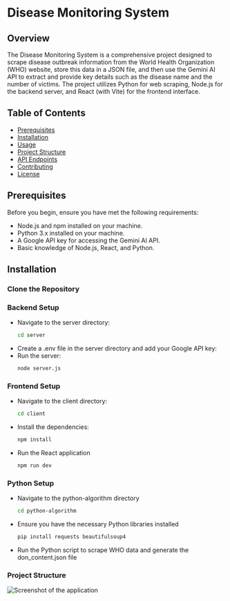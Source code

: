 # Disease Monitoring System

## Overview

The Disease Monitoring System is a comprehensive project designed to scrape disease outbreak information from the World Health Organization (WHO) website, store this data in a JSON file, and then use the Gemini AI API to extract and provide key details such as the disease name and the number of victims. The project utilizes Python for web scraping, Node.js for the backend server, and React (with Vite) for the frontend interface.

## Table of Contents

- [Prerequisites](#prerequisites)
- [Installation](#installation)
- [Usage](#usage)
- [Project Structure](#project-structure)
- [API Endpoints](#api-endpoints)
- [Contributing](#contributing)
- [License](#license)

## Prerequisites

Before you begin, ensure you have met the following requirements:

- Node.js and npm installed on your machine.
- Python 3.x installed on your machine.
- A Google API key for accessing the Gemini AI API.
- Basic knowledge of Node.js, React, and Python.

## Installation

### Clone the Repository

### Backend Setup

- Navigate to the server directory:
  ```bash
  cd server
- Create a .env file in the server directory and add your Google API key:
- Run the server:
  ```bash
  node server.js
### Frontend Setup

- Navigate to the client directory:
  ```bash
  cd client
- Install the dependencies:
  ```bash
  npm install
- Run the React application
   ```bash
   npm run dev

### Python Setup

- Navigate to the python-algorithm directory
  ```bash
  cd python-algorithm
- Ensure you have the necessary Python libraries installed
  ```bash
  pip install requests beautifulsoup4
- Run the Python script to scrape WHO data and generate the don_content.json file


### Project Structure

![Screenshot of the application](client/structure.png)


